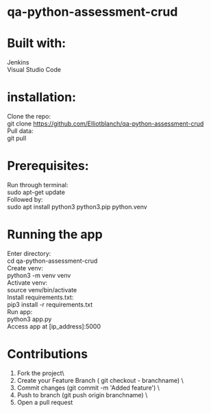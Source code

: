 # qa-python-assessment-crud

# Built with:
Jenkins\
Visual Studio Code

# installation: 
Clone the repo:\
  git clone https://github.com/Elliotblanch/qa-python-assessment-crud \
Pull data:\
git pull

# Prerequisites:
Run through terminal:\
sudo apt-get update \
Followed by:\
sudo apt install python3 python3.pip python.venv

# Running the app
Enter directory:\
cd qa-python-assessment-crud \
Create venv:\
python3 -m venv venv \
Activate venv:\
source venv/bin/activate \
Install requirements.txt:\
pip3 install -r requirements.txt \
Run app:\
python3 app.py \
Access app at [ip_address]:5000

# Contributions
1. Fork the project\
2. Create your Feature Branch ( git checkout - branchname) \
3. Commit changes (git commit -m 'Added feature') \
4. Push to branch (git push origin branchname) \
5. Open a pull request




